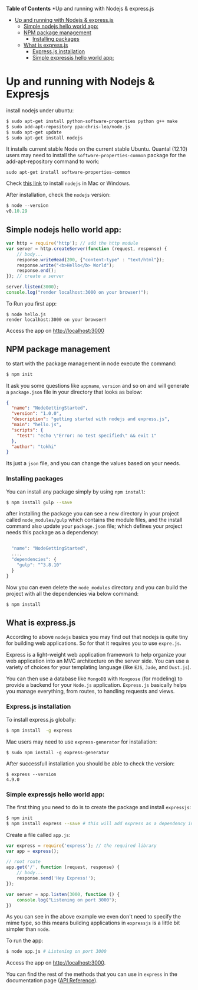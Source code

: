 **Table of Contents**  *Up and running with Nodejs & express.js

- [Up and running with Nodejs & express.js](#)
	- [Simple nodejs hello world app:](#)
	- [NPM package management](#)
		- [Installing packages](#)
	- [What is express.js](#)
		- [Express.js installation](#)
		- [Simple expressjs hello world app:](#)

# Up and running with Nodejs & Expresjs
install nodejs under ubuntu:

```bash
$ sudo apt-get install python-software-properties python g++ make
$ sudo add-apt-repository ppa:chris-lea/node.js
$ sudo apt-get update
$ sudo apt-get install nodejs
```
It installs current stable Node on the current stable Ubuntu. Quantal (12.10) users may need to install the `software-properties-common` package for the add-apt-repository command to work: 

```
sudo apt-get install software-properties-common
```

Check [this link](http://nodejs.org/download/) to install `nodejs` in Mac or Windows.


After installation, check the `nodejs` version:

```javascript
$ node --version
v0.10.29
```

## Simple nodejs hello world app:

```javascript
var http = require('http'); // add the http module
var server = http.createServer(function (request, response) {
	// body...
	response.writeHead(200, {"content-type" : "text/html"});
	response.write("<b>Hello</b> World");
	response.end();
}); // create a server 

server.listen(3000);
console.log("render localhost:3000 on your browser!");
```

To Run you first app:

```
$ node hello.js
render localhost:3000 on your browser!
```

Access the app on [http://localhost:3000](http://localhost:3000)

## NPM package management
to start with the package management in node execute the command:

```javascript
$ npm init
```

It ask you some questions like `appname`, `version` and so on and will generate a `package.json` file in your directory that looks as below:

```json
{
  "name": "NodeGettingStarted",
  "version": "1.0.0",
  "description": "getting started with nodejs and express.js",
  "main": "hello.js",
  "scripts": {
    "test": "echo \"Error: no test specified\" && exit 1"
  },
  "author": "tokhi"
}

```
Its just a `json` file, and you can change the values based on your needs.

### Installing packages
You can install any package simply by using `npm install`:

```bash
$ npm install gulp --save
```
after installing the package you can see a new directory in your project called `node_modules/gulp` which contains the module files, and the install command also update your `package.json` file; which defines your project needs this package as a dependency:

```javascript

  "name": "NodeGettingStarted",
  ...,
  "dependencies": {
    "gulp": "^3.8.10"
  }
}
```

Now you can even delete the `node_modules` directory and you can build the project with all the dependencies via below command:

```bash
$ npm install
```

## What is express.js
According to above `nodejs` basics you may find out that nodejs is quite tiny for building web applications. So for that it requires you to use `expre.js`.

Express is a light-weight web application framework to help organize your web application into an MVC architecture on the server side. You can use a variety of choices for your templating language (like `EJS`, `Jade`, and `Dust.js`).

You can then use a database like `MongoDB` with `Mongoose` (for modeling) to provide a backend for your `Node.js` application. `Express.js` basically helps you manage everything, from routes, to handling requests and views.


### Express.js installation
To install express.js globally:
```bash
$ npm install  -g express
```

Mac users may need to use `express-generator` for installation:

```
$ sudo npm install -g express-generator
```
After successfull installation you should be able to check the version:

```
$ express --version
4.9.0
```

### Simple expressjs hello world app:
The first thing you need to do is to create the package and install `expressjs`:

```bash
$ npm init
$ npm install express --save # this will add express as a dependency in package.json file
```
Create a file called `app.js`:

```javascript
var express = require('express'); // the required library
var app = express();

// root route
app.get('/', function (request, response) {
	// body...
	response.send('Hey Express!');
});

var server = app.listen(3000, function () {
	console.log("Listening on port 3000");
})
```
As you can see in the above example we even don't need to specify the mime type, so this means building applications in `expressjs` is a little bit simpler than `node`.

To run the app:

```bash
$ node app.js # Listening on port 3000
```
Access the app on [http://localhost:3000](http://localhost:3000).

You can find the rest of the methods that you can use in `express` in the documentation page ([API Reference](http://expressjs.com/4x/api.html)).


